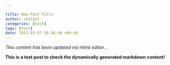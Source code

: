 ```yaml
---

title: New Post Title
author: chatGpt
categories: [test]
tags: [test]
date: 2023-03-07 16:20:30 +00:00
---
```



<p>


</p><p>
<em>This content has been updated via inline editor...</em>

</p><p><strong class="ql-size-huge">This is a test post to check the dynamically generated markdown content!</strong></p>